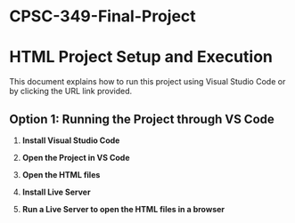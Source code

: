 # CPSC-349-Final-Project
# HTML Project Setup and Execution

This document explains how to run this project using Visual Studio Code or by clicking the URL link provided. 

## Option 1: Running the Project through VS Code

1. **Install Visual Studio Code**  

2. **Open the Project in VS Code**  

3. **Open the HTML files**  

4. **Install Live Server**  

5. **Run a Live Server to open the HTML files in a browser**
   
